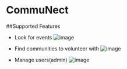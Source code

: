 # CommuNect

##Supported Features

- Look for events
![image](https://github.com/Nicholas-Cheng-De-Fei/CommuNect-Frontend/assets/142142406/9fa4f01b-3e86-4a24-b60e-da6f7d22b5ed)
- Find communities to volunteer with
![image](https://github.com/Nicholas-Cheng-De-Fei/CommuNect-Frontend/assets/142142406/ef25ba3a-ea93-4f35-bbb1-a734dd3e288b)

- Manage users(admin)
![image](https://github.com/Nicholas-Cheng-De-Fei/CommuNect-Frontend/assets/142142406/194c0ef2-07d2-4e40-bb53-aea1a44009d3)

